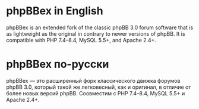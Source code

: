 # phpBBex in English #

phpBBex is an extended fork of the classic phpBB 3.0 forum software that is as lightweight as the original in contrary to newer versions of phpBB. It is compatible with PHP 7.4–8.4, MySQL 5.5+, and Apache 2.4+.

# phpBBex по-русски #

phpBBex — это расширенный форк классического движка форумов phpBB 3.0, который такой же легковесный, как и оригинал, в отличие от более новых версий phpBB. Соовместим с PHP 7.4–8.4, MySQL 5.5+ и Apache 2.4+.
